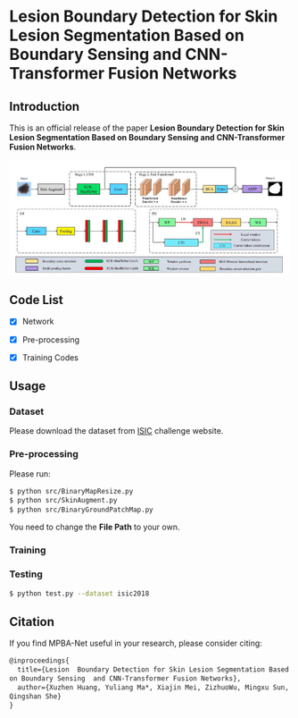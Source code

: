 #   Lesion  Boundary Detection for Skin Lesion Segmentation Based on Boundary Sensing  and CNN-Transformer Fusion Networks  



## Introduction

This is an official release of the paper **Lesion  Boundary Detection for Skin Lesion Segmentation Based on Boundary Sensing  and CNN-Transformer Fusion Networks**.

<div align="center" border=> <img src=framework.jpg width="600" > </div>



## Code List

- [x] Network
- [x] Pre-processing
- [x] Training Codes




## Usage

### Dataset

Please download the dataset from [ISIC](https://www.isic-archive.com/) challenge website.

### Pre-processing

Please run:

```bash
$ python src/BinaryMapResize.py
$ python src/SkinAugment.py
$ python src/BinaryGroundPatchMap.py
```

You need to change the **File Path** to your own.



### Training 

### Testing

```bash
$ python test.py --dataset isic2018
```



## Citation

If you find MPBA-Net useful in your research, please consider citing:

```
@inproceedings{
  title={Lesion  Boundary Detection for Skin Lesion Segmentation Based on Boundary Sensing  and CNN-Transformer Fusion Networks},
  author={Xuzhen Huang, Yuliang Ma*, Xiajin Mei, ZizhuoWu, Mingxu Sun, Qingshan She}
}
```

